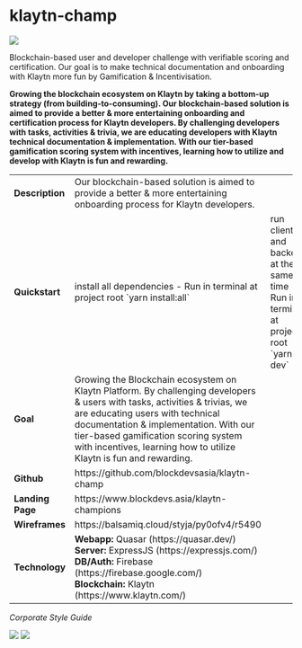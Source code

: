 # klaytn-champ
<img src="https://www.blockdevs.asia/wp-content/uploads/2019/05/klaytn-logo.png">

Blockchain-based user and developer challenge with verifiable scoring and certification. Our goal is to make technical documentation and onboarding with Klaytn more fun by Gamification & Incentivisation.

<b>Growing the blockchain ecosystem on Klaytn by taking a bottom-up strategy (from building-to-consuming). Our blockchain-based solution is aimed to provide a better & more entertaining onboarding and certification process for Klaytn developers. By challenging developers with tasks, activities & trivia, we are educating developers with Klaytn technical documentation & implementation. With our tier-based gamification scoring system with incentives, learning how to utilize and develop with Klaytn is fun and rewarding.</b></br>
<table>
<tr>
<td><strong>Description</strong></td>
<td>Our blockchain-based solution is aimed to provide a better & more entertaining onboarding process for Klaytn developers. </td>
</tr>

<tr>
<td><strong>Quickstart</strong></td>
<td>install all dependencies - Run in terminal at project root `yarn install:all`</td>
<td>run client and backend at the same time - Run in terminal at project root `yarn dev`</td>
</tr>

<tr>
<td><strong>Goal</strong></td>
<td>Growing the Blockchain ecosystem on Klaytn Platform. By challenging developers & users with tasks, activities & trivias, we are educating users with technical documentation & implementation. With our tier-based gamification scoring system with incentives, learning how to utilize Klaytn is fun and rewarding. </td>
</tr>

<tr>
<td><strong>Github</strong></td>
<td>https://github.com/blockdevsasia/klaytn-champ</td>
</tr>


<tr>
<td><strong>Landing Page</strong></td>
<td>https://www.blockdevs.asia/klaytn-champions</td>
</tr>

<tr>
<td><strong>Wireframes</strong></td>
<td>https://balsamiq.cloud/styja/py0ofv4/r5490</td>
</tr>

<tr>
<td><strong>Technology</strong></td>
<td>
<strong>Webapp:</strong> Quasar (https://quasar.dev/)<br>
<strong>Server:</strong> ExpressJS (https://expressjs.com/)<br>
<strong>DB/Auth:</strong> Firebase (https://firebase.google.com/)<br>
<strong>Blockchain:</strong> Klaytn (https://www.klaytn.com/)<br>
</td>
</tr>
</table>

<i>Corporate Style Guide</i>

<img src="https://agency.eoi.digital/wp-content/uploads/2019/05/Stylescape-1.jpg">
<img src="https://agency.eoi.digital/wp-content/uploads/2019/05/Stylescape-2.jpg">
